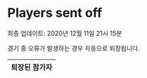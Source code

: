 # Players sent off
최종 업데이트: 2020년 12월 11일 21시 15분


경기 중 오류가 발생하는 경우 자동으로 퇴장됩니다.


| 퇴장된 참가자 |
|:---:|